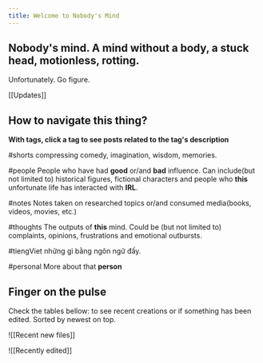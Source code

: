 ```yaml
---
title: Welcome to Nobody's Mind
---
```

## Nobody's mind. A mind without a body, a stuck head, motionless, rotting. 
Unfortunately. Go figure.

[[Updates]]
## How to navigate this thing?

**With tags, click a tag to see posts related to the tag's description**

#shorts 
compressing comedy, imagination, wisdom, memories.

#people
People who have had **good** or/and **bad** influence. Can include(but not limited to) historical figures, fictional characters and people who **this** unfortunate life has interacted with **IRL**.

#notes
Notes taken on researched topics or/and consumed media(books, videos, movies, etc.)

#thoughts
The outputs of **this** mind. Could be (but not limited to) complaints, opinions, frustrations and emotional outbursts.

#tiengViet
những gì bằng ngôn ngữ đấy.

#personal
More about that **person**

## Finger on the pulse

Check the tables bellow: to see recent creations or if something has been edited. Sorted by newest on top.

![[Recent new files]]

![[Recently edited]]


